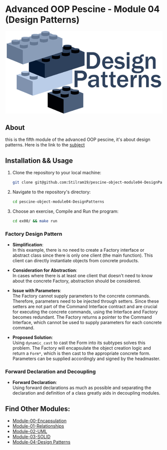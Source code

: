 # Advanced OOP Pescine - Module 04 (Design Patterns)

![](images/intro.png)

## About

this is the fifth module of the advanced OOP pescine, it's about design patterns.
Here is the link to the [subject](https://cdn.intra.42.fr/pdf/pdf/101072/en.subject.pdf)

## Installation && Usage

1. Clone the repository to your local machine:

   ```bash
   git clone git@github.com:Stilram19/pescine-object-module04-DesignPatterns.git
   ```

2. Navigate to the repository's directory:

    ```bash
    cd pescine-object-module04-DesignPatterns
    ```

3. Choose an exercise, Compile and Run the program:

   ``` bash
   cd ex00/ && make run
   ```

### Factory Design Pattern

- **Simplification**:  
  In this example, there is no need to create a Factory interface or abstract class since there is only one client (the main function). This client can directly instantiate objects from concrete products.

- **Consideration for Abstraction**:  
  In cases where there is at least one client that doesn't need to know about the concrete Factory, abstraction should be considered.

- **Issue with Parameters**:  
  The Factory cannot supply parameters to the concrete commands. Therefore, parameters need to be injected through setters. Since these setters are not part of the Command Interface contract and are crucial for executing the concrete commands, using the Interface and Factory becomes redundant. The Factory returns a pointer to the Command Interface, which cannot be used to supply parameters for each concrete command.

- **Proposed Solution**:  
  Using `dynamic_cast` to cast the Form into its subtypes solves this problem. The Factory will encapsulate the object creation logic and return a `Form*`, which is then cast to the appropriate concrete form. Parameters can be supplied accordingly and signed by the headmaster.

### Forward Declaration and Decoupling

- **Forward Declaration**:  
  Using forward declarations as much as possible and separating the declaration and definition of a class greatly aids in decoupling modules.



## Find Other Modules:
- [Module-00-Encapsulation](https://github.com/Stilram19/pescine-object-module00-encapsulation)
- [Module-01-Relationships](https://github.com/Stilram19/pescine-object-module01-Relationship)
- [Module-02-UML](https://github.com/Stilram19/pescine-object-module02-UML)
- [Module-03-SOLID](https://github.com/Stilram19/pescine-object-module03-SOLID)
- [Module-04-Design Patterns](https://github.com/Stilram19/pescine-object-module04-DesignPatterns)